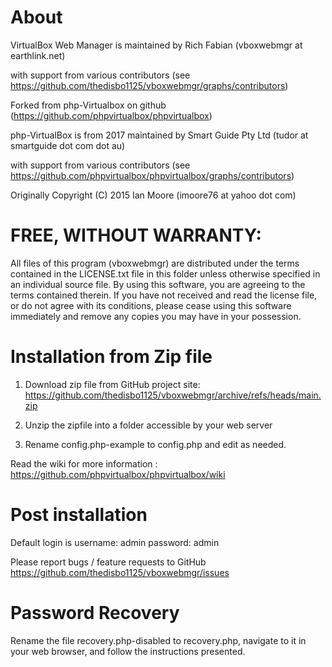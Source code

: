 # About

VirtualBox Web Manager is maintained by Rich Fabian (vboxwebmgr at earthlink.net)

with support from various contributors (see https://github.com/thedisbo1125/vboxwebmgr/graphs/contributors)

Forked from php-Virtualbox on github (https://github.com/phpvirtualbox/phpvirtualbox)


php-VirtualBox is from 2017 maintained by Smart Guide Pty Ltd (tudor at smartguide dot com dot au)

with support from various contributors (see https://github.com/phpvirtualbox/phpvirtualbox/graphs/contributors)

Originally Copyright (C) 2015 Ian Moore (imoore76 at yahoo dot com)

# FREE, WITHOUT WARRANTY:

All files of this program (vboxwebmgr) are distributed under the
terms contained in the LICENSE.txt file in this folder unless otherwise
specified in an individual source file. By using this software, you are
agreeing to the terms contained therein. If you have not received and read
the license file, or do not agree with its conditions, please cease using
this software immediately and remove any copies you may have in your
possession.

# Installation from Zip file

1) Download zip file from GitHub project site: https://github.com/thedisbo1125/vboxwebmgr/archive/refs/heads/main.zip

2) Unzip the zipfile into a folder accessible by your web server

3) Rename config.php-example to config.php and edit as needed.

Read the wiki for more information : https://github.com/phpvirtualbox/phpvirtualbox/wiki

# Post installation

Default login is username: admin password: admin

Please report bugs / feature requests to GitHub
https://github.com/thedisbo1125/vboxwebmgr/issues

# Password Recovery

Rename the file recovery.php-disabled to recovery.php, navigate to it in
your web browser, and follow the instructions presented.
